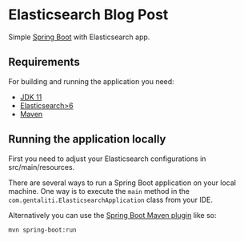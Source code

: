 # Elasticsearch Blog Post

Simple [Spring Boot](http://projects.spring.io/spring-boot/) with Elasticsearch app.

## Requirements

For building and running the application you need:

- [JDK 11](https://openjdk.java.net/projects/jdk/11/)
- [Elasticsearch>6](https://www.elastic.co)
- [Maven](https://maven.apache.org)

## Running the application locally

First you need to adjust your Elasticsearch configurations in src/main/resources.

There are several ways to run a Spring Boot application on your local machine. One way is to execute the `main` method in the `com.gentaliti.ElasticsearchApplication` class from your IDE.

Alternatively you can use the [Spring Boot Maven plugin](https://docs.spring.io/spring-boot/docs/current/reference/html/build-tool-plugins-maven-plugin.html) like so:

```shell
mvn spring-boot:run
```